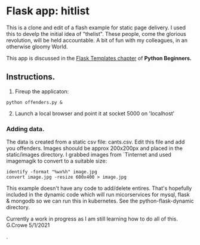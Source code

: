 # Flask app: hitlist
This is a clone and edit of a flash example for static page delivery. I used this to develp the initial idea of "thelist". These people, come the glorious revolution, will be held accountable. A bit of fun with my colleagues, in an otherwise gloomy World.  

This app is discussed in the [Flask Templates chapter](https://python-adv-web-apps.readthedocs.io/en/latest/flask3.html#) of **Python Beginners.**

## Instructions.
1. Fireup the applicaton:
```
python offenders.py &
```
2. Launch a local browser and point it at socket 5000 on 'localhost'

### Adding data.
The data is created from a static csv file: cants.csv.
Edit this file and add you offenders.  Images shoould be approx 200x200px and placed in the static/images directory.
I grabbed images from `Tinternet and used imagemagik to convert to a suitable size:

```
identify -format "%wx%h" image.jpg
convert image.jpg -resize 600x400 > image.jpg
```
This example doesn't have any code to add/delete entires. That's hopefully included in the dynamic code which will run micorservices for mysql, flask & mongodb so we can run this in kubernetes.  See the python-flask-dynamic directory.

Currently a work in progress as I am still learning how to do all of this.
G.Crowe 5/1/2021

.
